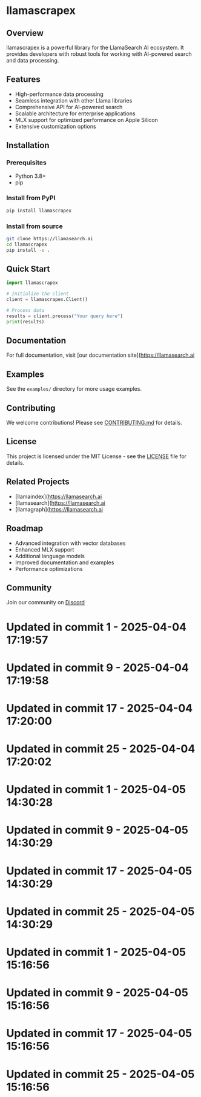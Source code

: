 # llamascrapex

## Overview
llamascrapex is a powerful library for the LlamaSearch AI ecosystem. It provides developers with robust tools for working with AI-powered search and data processing.

## Features
- High-performance data processing
- Seamless integration with other Llama libraries
- Comprehensive API for AI-powered search
- Scalable architecture for enterprise applications
- MLX support for optimized performance on Apple Silicon
- Extensive customization options

## Installation

### Prerequisites
- Python 3.8+
- pip

### Install from PyPI
```bash
pip install llamascrapex
```

### Install from source
```bash
git clone https://llamasearch.ai
cd llamascrapex
pip install -e .
```

## Quick Start
```python
import llamascrapex

# Initialize the client
client = llamascrapex.Client()

# Process data
results = client.process("Your query here")
print(results)
```

## Documentation
For full documentation, visit [our documentation site](https://llamasearch.ai

## Examples
See the `examples/` directory for more usage examples.

## Contributing
We welcome contributions! Please see [CONTRIBUTING.md](CONTRIBUTING.md) for details.

## License
This project is licensed under the MIT License - see the [LICENSE](LICENSE) file for details.

## Related Projects
- [llamaindex](https://llamasearch.ai
- [llamasearch](https://llamasearch.ai
- [llamagraph](https://llamasearch.ai

## Roadmap
- Advanced integration with vector databases
- Enhanced MLX support
- Additional language models
- Improved documentation and examples
- Performance optimizations

## Community
Join our community on [Discord](https://discord.gg/llamasearch)

# Updated in commit 1 - 2025-04-04 17:19:57

# Updated in commit 9 - 2025-04-04 17:19:58

# Updated in commit 17 - 2025-04-04 17:20:00

# Updated in commit 25 - 2025-04-04 17:20:02

# Updated in commit 1 - 2025-04-05 14:30:28

# Updated in commit 9 - 2025-04-05 14:30:29

# Updated in commit 17 - 2025-04-05 14:30:29

# Updated in commit 25 - 2025-04-05 14:30:29

# Updated in commit 1 - 2025-04-05 15:16:56

# Updated in commit 9 - 2025-04-05 15:16:56

# Updated in commit 17 - 2025-04-05 15:16:56

# Updated in commit 25 - 2025-04-05 15:16:56
